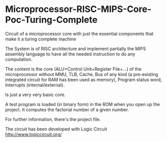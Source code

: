 # Microprocessor-RISC-MIPS-Core-Poc-Turing-Complete
Circuit of a microprocessor core with just the essential components that make it a turing complete machine

The System is of RISC architecture and implement partially the MIPS assembly language to have all the needed instruction to do any computation.<br />

The content is the core (ALU+Control Unit+Register File+...) of the microprocessor without MMU, TLB, Cache, Bus of any kind (a pre-existing integrated circuit for RAM has been used as memory), Program status word, Interrupts (internal/external).

Is just a very very basic core.

A test program is loaded (in binary form) in the ROM when you open up the project. It computes the factorial number of a given number.


For further information, there's the project file.


The circuit has been developed with Logic Circuit http://www.logiccircuit.org/

